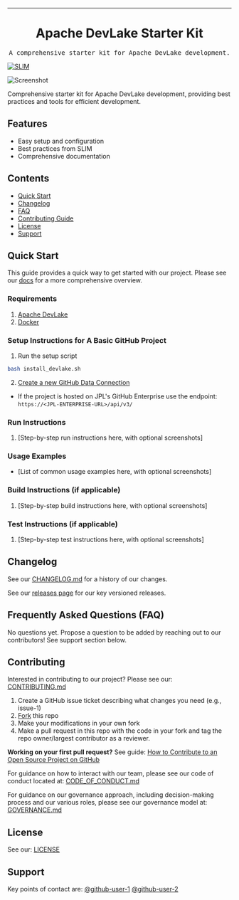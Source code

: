 <!-- Header block for Apache DevLake Starter Kit -->
<hr>

<div align="center">

<h1 align="center">Apache DevLake Starter Kit</h1>
<!-- ☝️ Replace with your repo name ☝️ -->

</div>

<pre align="center">A comprehensive starter kit for Apache DevLake development.</pre>
<!-- ☝️ Replace with a single sentence describing the purpose of your repo ☝️ -->

<!-- Header block for Apache DevLake Starter Kit -->

[![SLIM](https://img.shields.io/badge/Best%20Practices%20from-SLIM-blue)](https://nasa-ammos.github.io/slim/)
<!-- ☝️ Add badges via: https://shields.io e.g. ![](https://img.shields.io/github/your_chosen_action/your_org/your_repo) ☝️ -->

![Screenshot](https://uri-to-your-screenshot)
<!-- ☝️ Screenshot of your software (if applicable) via ![Screenshot](https://uri-to-your-screenshot) ☝️ -->

Comprehensive starter kit for Apache DevLake development, providing best practices and tools for efficient development.

## Features

* Easy setup and configuration
* Best practices from SLIM
* Comprehensive documentation

## Contents

* [Quick Start](#quick-start)
* [Changelog](#changelog)
* [FAQ](#frequently-asked-questions-faq)
* [Contributing Guide](#contributing)
* [License](#license)
* [Support](#support)

## Quick Start

This guide provides a quick way to get started with our project. Please see our [docs](https://link-to-your-docs-site) for a more comprehensive overview.

### Requirements

1. [Apache DevLake](https://github.com/apache/incubator-devlake)
2. [Docker](https://docs.docker.com/engine/install/)

### Setup Instructions for A Basic GitHub Project

1. Run the setup script

```bash
bash install_devlake.sh
```

2. [Create a new GitHub Data Connection]()

* If the project is hosted on JPL's GitHub Enterprise use the endpoint: `https://<JPL-ENTERPRISE-URL>/api/v3/`

### Run Instructions

1. [Step-by-step run instructions here, with optional screenshots]

### Usage Examples

* [List of common usage examples here, with optional screenshots]

### Build Instructions (if applicable)

1. [Step-by-step build instructions here, with optional screenshots]

### Test Instructions (if applicable)

1. [Step-by-step test instructions here, with optional screenshots]

## Changelog

See our [CHANGELOG.md](CHANGELOG.md) for a history of our changes.

See our [releases page](https://link-to-your-releases-page) for our key versioned releases.

## Frequently Asked Questions (FAQ)

No questions yet. Propose a question to be added by reaching out to our contributors! See support section below.

## Contributing

Interested in contributing to our project? Please see our: [CONTRIBUTING.md](CONTRIBUTING.md)

1. Create a GitHub issue ticket describing what changes you need (e.g., issue-1)
2. [Fork](https://link-to-your-repo-fork-page) this repo
3. Make your modifications in your own fork
4. Make a pull request in this repo with the code in your fork and tag the repo owner/largest contributor as a reviewer.

**Working on your first pull request?** See guide: [How to Contribute to an Open Source Project on GitHub](https://kcd.im/pull-request)

For guidance on how to interact with our team, please see our code of conduct located at: [CODE_OF_CONDUCT.md](CODE_OF_CONDUCT.md)

For guidance on our governance approach, including decision-making process and our various roles, please see our governance model at: [GOVERNANCE.md](GOVERNANCE.md)

## License

See our: [LICENSE](LICENSE)

## Support

Key points of contact are: [@github-user-1](https://link-to-github-profile) [@github-user-2](https://link-to-github-profile)
